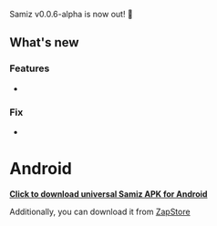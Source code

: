 Samiz v0.0.6-alpha is now out! :rocket:

## What's new
### Features
-
### Fix
-

# Android

**[Click to download universal Samiz APK for Android](https://github.com/KoalaSat/samiz/releases/download/v0.0.6-alpha/samiz-universal-v0.0.6-alpha.apk)**

Additionally, you can download it from [ZapStore](https://zapstore.dev/)
